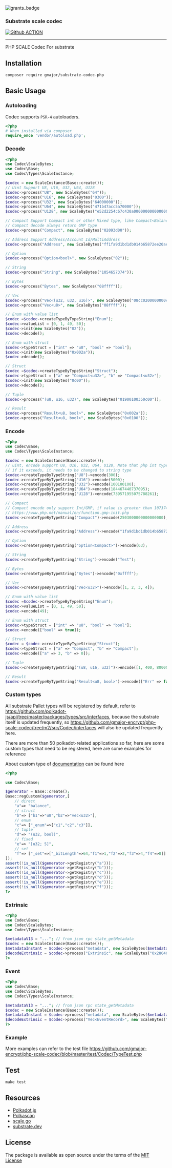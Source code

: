![grants_badge](./grants_badge.png)

### Substrate scale codec

[![Github ACTION](https://github.com/gmajor-encrypt/php-scale-codec/actions/workflows/ci.yml/badge.svg)](https://github.com/gmajor-encrypt/php-scale-codec/actions)

---
PHP SCALE Codec For substrate


## Installation

```sh
composer require gmajor/substrate-codec-php
```

## Basic Usage

### Autoloading

Codec supports `PSR-4` autoloaders.

```php
<?php
# When installed via composer
require_once 'vendor/autoload.php';
```


### Decode

```php
<?php
use Codec\ScaleBytes;
use Codec\Base;
use Codec\Types\ScaleInstance;

$codec = new ScaleInstance(Base::create());
// Uint Support U8, U16, U32, U64, U128
$codec->process("U8", new ScaleBytes("64"));
$codec->process("U16", new ScaleBytes("0300"));
$codec->process("U32", new ScaleBytes("64000000"));
$codec->process("U64", new ScaleBytes("471b47acc5a70000"));
$codec->process("U128", new ScaleBytes("e52d2254c67c430a0000000000000000"));

// Compact Support Compact int or other Mixed type, like Compact<Balance>
// Compact decode always return GMP type 
$codec->process("Compact", new ScaleBytes("02093d00"));

// Address Support Address/Account Id/MultiAddress
$codec->process("Address", new ScaleBytes("ff1fa9d1bd1db014b65872ee20aee4fd4d3a942d95d3357f463ea6c799130b6318"));

// Option
$codec->process("Option<bool>", new ScaleBytes("02"));

// String 
$codec->process("String", new ScaleBytes("1054657374"));

// Bytes
$codec->process("Bytes", new ScaleBytes("08ffff"));

// Vec
$codec->process("Vec<(u32, u32, u16)>", new ScaleBytes("08cc0200000000ce0200000001"));
$codec->process("Vec<u8>", new ScaleBytes("08ffff"));

// Enum with value list
$codec =$codec->createTypeByTypeString("Enum");
$codec->valueList = [0, 1, 49, 50];
$codec->init(new ScaleBytes("02"));
$codec->decode();

// Enum with struct 
$codec->typeStruct = ["int" => "u8", "bool" => "bool"];
$codec->init(new ScaleBytes("0x002a"));
$codec->decode();

// Struct
$codec =$codec->createTypeByTypeString("Struct");
$codec->typeStruct = ["a" => "Compact<u32>", "b" => "Compact<u32>"];
$codec->init(new ScaleBytes("0c00"));
$codec->decode();

// Tuple
$codec->process("(u8, u16, u32)", new ScaleBytes("01900100350c00"));

// Result
$codec->process("Result<u8, bool>", new ScaleBytes("0x002a"));
$codec->process("Result<u8, bool>", new ScaleBytes("0x0100"));
```

### Encode

```php
<?php
use Codec\Base;
use Codec\Types\ScaleInstance;

$codec = new ScaleInstance(Base::create());
// uint, encode support U8, U16, U32, U64, U128, Note that php int type support needs to be less than 9223372036854775807, 
// if it exceeds, it needs to be changed to string type
$codec->createTypeByTypeString("U8")->encode(300);
$codec->createTypeByTypeString("U16")->encode(5000);
$codec->createTypeByTypeString("U32")->encode(100100100);
$codec->createTypeByTypeString("U64")->encode(184467440737095);
$codec->createTypeByTypeString("U128")->encode(739571955075788261);

// Compact
// Compact encode only support Int/GMP, if value is greater than 1073741823 (2**30-1), please use GMP type
// https://www.php.net/manual/en/function.gmp-init.php
$codec->createTypeByTypeString("Compact")->encode(2503000000000000000);

// Address
$codec->createTypeByTypeString("Address")->encode("1fa9d1bd1db014b65872ee20aee4fd4d3a942d95d3357f463ea6c799130b6318");

// Option
$codec->createTypeByTypeString("option<Compact>")->encode(63);

// String
$codec->createTypeByTypeString("String")->encode("Test");

// Bytes
$codec->createTypeByTypeString("Bytes")->encode("0xffff");

// Vec
$codec->createTypeByTypeString("Vec<u32>")->encode([1, 2, 3, 4]);

// Enum with value list
$codec =$codec->createTypeByTypeString("Enum");
$codec->valueList = [0, 1, 49, 50];
$codec->encode(49);

// Enum with struct 
$codec->typeStruct = ["int" => "u8", "bool" => "bool"];
$codec->encode(["bool" => true]);

// Struct
$codec = $codec->createTypeByTypeString("Struct");
$codec->typeStruct = ["a" => "Compact", "b" => "Compact"];
$codec->encode(["a" => 3, "b" => 0]);

// Tuple
$codec->createTypeByTypeString("(u8, u16, u32)")->encode([1, 400, 800000]);

// Result
$codec->createTypeByTypeString("Result<u8, bool>")->encode(["Err" => false]);

```

### Custom types

All substrate Pallet types will be registered by default, refer to https://github.com/polkadot-js/api/tree/master/packages/types/src/interfaces, 
because the substrate itself is updated frequently, so https://github.com/gmajor-encrypt/php-scale-codec/tree/m2/src/Codec/interfaces 
will also be updated frequently here.

There are more than 50 polkadot-related applications so far, 
here are some custom types that need to be registered, here are some examples for reference

About custom type of [documentation](/custom_type.md) can be found here

```php
<?php

use Codec\Base;

$generator = Base::create();
Base::regCustom($generator,[
    // direct
    "a"=> "balance",
    // struct      
    "b"=> ["b1"=>"u8","b2"=>"vec<u32>"],
    // enum
    "c"=> ["_enum"=>["c1","c2","c3"]],
    // tuple
    "d"=> "(u32, bool)",
    // fixed
    "e"=> "[u32; 5]",
    // set
    "f"=> ["_set"=>["_bitLength"=>64,"f1"=>1,"f2"=>2,"f3"=>4,"f4"=>8]]
]);
assert(!is_null($generator->getRegistry("a")));
assert(!is_null($generator->getRegistry("b")));
assert(!is_null($generator->getRegistry("c")));
assert(!is_null($generator->getRegistry("d")));
assert(!is_null($generator->getRegistry("e")));
assert(!is_null($generator->getRegistry("f")));
?>
```

### Extrinsic

```php
<?php
use Codec\Base;
use Codec\ScaleBytes;
use Codec\Types\ScaleInstance;

$metadataV13 = "..."; // from json rpc state_getMetadata
$codec = new ScaleInstance(Base::create());
$metadataInstant = $codec->process("metadata", new ScaleBytes($metadataV13));
$decodeExtrinsic = $codec->process("Extrinsic", new ScaleBytes("0x280403000b819fc2837a01"), $metadataInstant);
?>
```

### Event

```php
<?php
use Codec\Base;
use Codec\ScaleBytes;
use Codec\Types\ScaleInstance;

$metadataV13 = "..."; // from json rpc state_getMetadata
$codec = new ScaleInstance(Base::create());
$metadataInstant = $codec->process("metadata", new ScaleBytes($metadataV13));
$decodeExtrinsic = $codec->process("Vec<EventRecord>", new ScaleBytes("0x080000000000000050e90b0b000000000200000001000000000080b2e60e00000000020000"), $metadataInstant);
?>
```

### Example

More examples can refer to the test file https://github.com/gmajor-encrypt/php-scale-codec/blob/master/test/Codec/TypeTest.php

## Test

```
make test
```


## Resources

- [Polkadot.js](http://polkadot.js.org/)
- [Polkascan](https://github.com/polkascan/py-scale-codec)
- [scale.go](https://github.com/itering/scale.go)
- [substrate.dev](https://substrate.dev/docs/en/knowledgebase/advanced/codec)


## License

The package is available as open source under the terms of the [MIT License](https://opensource.org/licenses/MIT)
